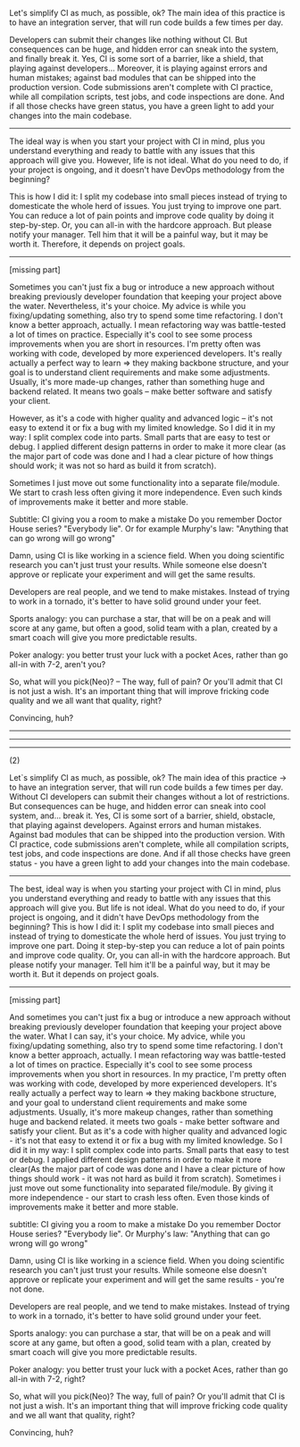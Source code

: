 
Let's simplify CI as much, as possible, ok?
The main idea of this practice is to have an integration server, that will run code builds a few times per day.

Developers can submit their changes like nothing without CI. But consequences can be huge, and hidden error can sneak into the system, and finally break it. Yes, CI is some sort of a barrier, like a shield, that playing against developers… Moreover, it is playing against errors and human mistakes; against bad modules that can be shipped into the production version. Code submissions aren't complete with CI practice, while all compilation scripts, test jobs, and code inspections are done. And if all those checks have green status, you have a green light to add your changes into the main codebase.

----

The ideal way is when you start your project with CI in mind, plus you understand everything and ready to battle with any issues that this approach will give you.
However, life is not ideal. What do you need to do, if your project is ongoing, and it doesn't have DevOps methodology from the beginning?

This is how I did it: I split my codebase into small pieces instead of trying to domesticate the whole herd of issues. You just trying to improve one part. You can reduce a lot of pain points and improve code quality by doing it step-by-step. 
Or, you can all-in with the hardcore approach. But please notify your manager. Tell him that it will be a painful way, but it may be worth it. Therefore, it depends on project goals.

----------

[missing part]

Sometimes you can't just fix a bug or introduce a new approach without breaking previously developer foundation that keeping your project above the water. Nevertheless, it's your choice. My advice is while you fixing/updating something, also try to spend some time refactoring. I don't know a better approach, actually. I mean refactoring way was battle-tested a lot of times on practice. Especially it's cool to see some process improvements when you are short in resources. I'm pretty often was working with code, developed by more experienced developers. It's really actually a perfect way to learn => they making backbone structure, and your goal is to understand client requirements and make some adjustments. Usually, it's more made-up changes, rather than something huge and backend related. It means two goals – make better software and satisfy your client.

However, as it's a code with higher quality and advanced logic – it's not easy to extend it or fix a bug with my limited knowledge. So I did it in my way: I split complex code into parts. Small parts that are easy to test or debug. I applied different design patterns in order to make it more clear (as the major part of code was done and I had a clear picture of how things should work; it was not so hard as build it from scratch).

Sometimes I just move out some functionality into a separate file/module. We start to crash less often giving it more independence. Even such kinds of improvements make it better and more stable.

Subtitle: CI giving you a room to make a mistake
Do you remember Doctor House series? "Everybody lie".
Or for example Murphy's law: "Anything that can go wrong will go wrong"

Damn, using CI is like working in a science field. When you doing scientific research you can't just trust your results. While someone else doesn't approve or replicate your experiment and will get the same results.

Developers are real people, and we tend to make mistakes. Instead of trying to work in a tornado, it's better to have solid ground under your feet.


Sports analogy: you can purchase a star, that will be on a peak and will score at any game, but often a good, solid team with a plan, created by a smart coach will give you more predictable results. 

Poker analogy: you better trust your luck with a pocket Aces, rather than go all-in with 7-2, aren't you?

So, what will you pick(Neo)? – The way, full of pain? Or you'll admit that CI is not just a wish. It's an important thing that will improve fricking code quality and we all want that quality, right?


Convincing, huh? 


----
----
----

(2)

Let`s simplify CI as much, as possible, ok?
The main idea of this practice -> to have an integration server, that will run code builds a few times per day.
Without CI developers can submit their changes without a lot of restrictions. But consequences can be huge, and hidden error can sneak into cool system, and... break it. Yes, CI is some sort of a barrier, shield, obstacle, that playing against developers.
Against errors and human mistakes. Against bad modules that can be shipped into the production version. With CI practice, code submissions aren't complete, while all compilation scripts, test jobs, and code inspections are done. And if all those checks have green status - you have a green light to add your changes into the main codebase.

----

The best, ideal way is when you starting your project with CI in mind, plus you understand everything and ready to battle with any issues that this approach will give you.
But life is not ideal. What do you need to do, if your project is ongoing, and it didn't have DevOps methodology from the beginning?
This is how I did it: I split my codebase into small pieces and instead of trying to domesticate the whole herd of issues. You just trying to improve one part. Doing it step-by-step you can reduce a lot of pain points and improve code quality. 
Or, you can all-in with the hardcore approach. But please notify your manager. Tell him it'll be a painful way, but it may be worth it. But it depends on project goals.

----------

[missing part]

And sometimes you can't just fix a bug or introduce a new approach without breaking previously developer foundation that keeping your project above the water. What I can say, it's your choice. My advice, while you fixing/updating something, also try to spend some time refactoring. I don't know a better approach, actually. I mean refactoring way was battle-tested a lot of times on practice. Especially it's cool to see some process improvements when you short in resources. In my practice, I'm pretty often was working with code, developed by more experienced developers. It's really actually a perfect way to learn => they making backbone structure, and your goal to understand client requirements and make some adjustments. Usually, it's more makeup changes, rather than something huge and backend related. 
it meets two goals - make better software and satisfy your client.
But as it's a code with higher quality and advanced logic - it's not that easy to extend it or fix a bug with my limited knowledge. So I did it in my way: I split complex code into parts. Small parts that easy to test or debug. I applied different design patterns in order to make it more clear(As the major part of code was done and I have a clear picture of how things should work - it was not hard as build it from scratch).
Sometimes i just move out some functionality into separated file/module. By giving it more independence - our start to crash less often. Even those kinds of improvements make it better and more stable.

subtitle: CI giving you a room to make a mistake
Do you remember Doctor House series? "Everybody lie".
Or Murphy's law: "Anything that can go wrong will go wrong"

Damn, using CI is like working in a science field. When you doing scientific research you can't just trust your results. While someone else doesn't approve or replicate your experiment and will get the same results - you're not done.

Developers are real people, and we tend to make mistakes. Instead of trying to work in a tornado, it's better to have solid ground under your feet.


Sports analogy: you can purchase a star, that will be on a peak and will score at any game, but often a good, solid team with a plan, created by smart coach will give you more predictable results. 

Poker analogy: you better trust your luck with a pocket Aces, rather than go all-in with 7-2, right?

So, what will you pick(Neo)?
The way, full of pain? Or you'll admit that CI is not just a wish. It's an important thing that will improve fricking code quality and we all want that quality, right?


Convincing, huh? 
